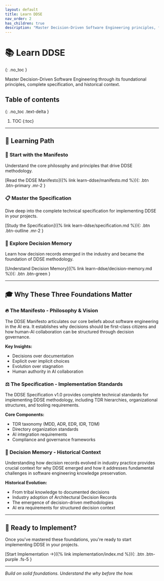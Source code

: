 ```yaml
---
layout: default
title: Learn DDSE
nav_order: 2
has_children: true
description: "Master Decision-Driven Software Engineering principles, foundations, and methodology for human-AI collaboration in software development"
---
```


# 📚 Learn DDSE
{: .no_toc }

Master Decision-Driven Software Engineering through its foundational principles, complete specification, and historical context.

## Table of contents
{: .no_toc .text-delta }

1. TOC
{:toc}

---

## 🎯 Learning Path

### 📜 **Start with the Manifesto**

Understand the core philosophy and principles that drive DDSE methodology.

[Read the DDSE Manifesto]({% link learn-ddse/manifesto.md %}){: .btn .btn-primary .mr-2 }

### 📋 **Master the Specification**

Dive deep into the complete technical specification for implementing DDSE in your projects.

[Study the Specification]({% link learn-ddse/specification.md %}){: .btn .btn-outline .mr-2 }

### 🧠 **Explore Decision Memory**

Learn how decision records emerged in the industry and became the foundation of DDSE methodology.

[Understand Decision Memory]({% link learn-ddse/decision-memory.md %}){: .btn .btn-green }

---

## 🎓 Why These Three Foundations Matter

### 🔥 **The Manifesto** - Philosophy & Vision

The DDSE Manifesto articulates our core beliefs about software engineering in the AI era. It establishes why decisions should be first-class citizens and how human-AI collaboration can be structured through decision governance.

**Key Insights:**

- Decisions over documentation
- Explicit over implicit choices  
- Evolution over stagnation
- Human authority in AI collaboration

### ⚖️ **The Specification** - Implementation Standards

The DDSE Specification v1.0 provides complete technical standards for implementing DDSE methodology, including TDR hierarchies, organizational structures, and tooling requirements.

**Core Components:**

- TDR taxonomy (MDD, ADR, EDR, IDR, TDM)
- Directory organization standards
- AI integration requirements
- Compliance and governance frameworks

### 🎯 **Decision Memory** - Historical Context

Understanding how decision records evolved in industry practice provides crucial context for why DDSE emerged and how it addresses fundamental challenges in software engineering knowledge preservation.

**Historical Evolution:**

- From tribal knowledge to documented decisions
- Industry adoption of Architectural Decision Records
- The emergence of decision-driven methodologies
- AI era requirements for structured decision context

---

## 🚀 Ready to Implement?

Once you've mastered these foundations, you're ready to start implementing DDSE in your projects.

[Start Implementation →]({% link implementation/index.md %}){: .btn .btn-purple .fs-5 }

---

*Build on solid foundations. Understand the why before the how.*
